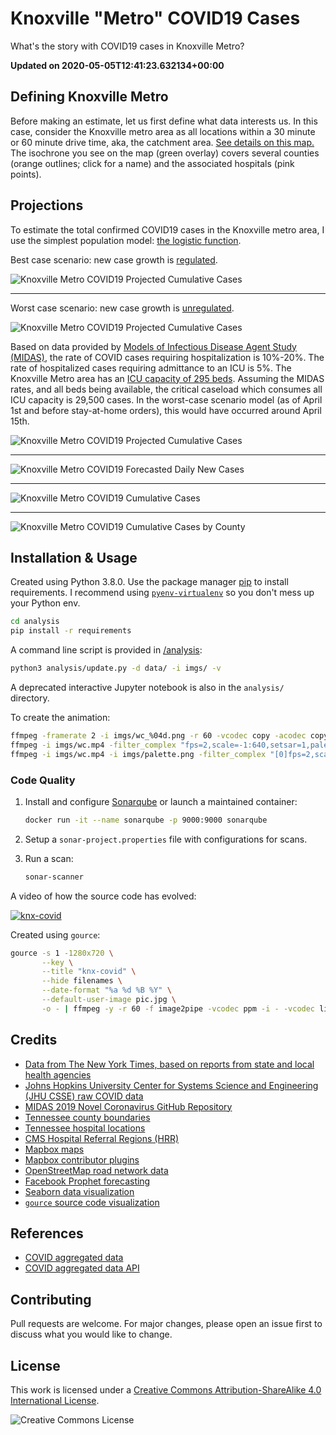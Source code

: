 # Knoxville "Metro" COVID19 Cases

What's the story with COVID19 cases in Knoxville Metro?

**Updated on 2020-05-05T12:41:23.632134+00:00**

## Defining Knoxville Metro

Before making an estimate, let us first define what data interests us. In this case, consider the Knoxville metro area as all locations within a 30 minute or 60 minute drive time, aka, the catchment area. [See details on this map.](https://www.kcavagnolo.com/knx-covid/) The isochrone you see on the map (green overlay) covers several counties (orange outlines; click for a name) and the associated hospitals (pink points).

## Projections

To estimate the total confirmed COVID19 cases in the Knoxville metro area, I use the simplest population model: [the logistic function](https://en.wikipedia.org/wiki/Logistic_function#In_ecology:_modeling_population_growth).

Best case scenario: new case growth is [regulated](https://www.khanacademy.org/science/biology/ecology/population-growth-and-regulation/a/exponential-logistic-growth).

![Knoxville Metro COVID19 Projected Cumulative Cases](/imgs/metro-cases-all-fit-best.png)

---

Worst case scenario: new case growth is [unregulated](https://facebook.github.io/prophet/docs/saturating_forecasts.html#forecasting-growth).

![Knoxville Metro COVID19 Projected Cumulative Cases](/imgs/metro-cases-all-fit-worst.png)

Based on data provided by [Models of Infectious Disease Agent Study (MIDAS)](https://midasnetwork.us/covid-19/), the rate of COVID cases requiring hospitalization is 10%-20%. The rate of hospitalized cases requiring admittance to an ICU is 5%. The Knoxville Metro area has an [ICU capacity of 295 beds](https://www.wbir.com/article/news/health/coronavirus/knox-co-has-173-icu-beds-all-others-in-our-area-combined-have-131-its-indicative-of-a-broader-problem/51-7727cc22-384c-4e67-8008-ec770b949b25). Assuming the MIDAS rates, and all beds being available, the critical caseload which consumes all ICU capacity is 29,500 cases. In the worst-case scenario model (as of April 1st and before stay-at-home orders), this would have occurred around April 15th.

![Knoxville Metro COVID19 Projected Cumulative Cases](/imgs/wc.gif)

---

![Knoxville Metro COVID19 Forecasted Daily New Cases](/imgs/metro-cases-all-daily-forecasted.png)

---

![Knoxville Metro COVID19 Cumulative Cases](/imgs/metro-cases-all.png)

---

![Knoxville Metro COVID19 Cumulative Cases by County](/imgs/metro-cases-county.png)

## Installation & Usage

Created using Python 3.8.0. Use the package manager [pip](https://pip.pypa.io/en/stable/) to install requirements. I recommend using [`pyenv-virtualenv`](https://github.com/pyenv/pyenv-virtualenv) so you don't mess up your Python env.

```bash
cd analysis
pip install -r requirements
```

A command line script is provided in [/analysis](/analysis):

```bash
python3 analysis/update.py -d data/ -i imgs/ -v
```

A deprecated interactive Jupyter notebook is also in the `analysis/` directory.

To create the animation:

```bash
ffmpeg -framerate 2 -i imgs/wc_%04d.png -r 60 -vcodec copy -acodec copy -vcodec libx264 -pix_fmt yuv420p -y imgs/wc.mp4
ffmpeg -i imgs/wc.mp4 -filter_complex "fps=2,scale=-1:640,setsar=1,palettegen" -y imgs/palette.png
ffmpeg -i imgs/wc.mp4 -i imgs/palette.png -filter_complex "[0]fps=2,scale=-1:640,setsar=1[x];[x][1:v]paletteuse" -y imgs/wc.gif
```

### Code Quality

1. Install and configure [Sonarqube](https://docs.sonarqube.org/latest/) or launch a maintained container:

   ```bash
   docker run -it --name sonarqube -p 9000:9000 sonarqube
   ```

2. Setup a `sonar-project.properties` file with configurations for scans.

3. Run a scan:

   ```bash
   sonar-scanner
   ```

A video of how the source code has evolved:

[![knx-covid](https://img.youtube.com/vi/nhFcXmcYqFo/0.jpg)](https://youtu.be/nhFcXmcYqFo "knx-covid")

Created using `gource`:

```bash
gource -s 1 -1280x720 \
       --key \
       --title "knx-covid" \
       --hide filenames \
       --date-format "%a %d %B %Y" \
       --default-user-image pic.jpg \
       -o - | ffmpeg -y -r 60 -f image2pipe -vcodec ppm -i - -vcodec libx264 -preset ultrafast -pix_fmt yuv420p -crf 1 -threads 0 -bf 0 gource.mp4
```

## Credits

- [Data from The New York Times, based on reports from state and local health agencies](https://github.com/nytimes/covid-19-data)
- [Johns Hopkins University Center for Systems Science and Engineering (JHU CSSE) raw COVID data](https://github.com/CSSEGISandData/COVID-19)
- [MIDAS 2019 Novel Coronavirus GitHub Repository](https://github.com/midas-network/COVID-19)
- [Tennessee county boundaries](https://tn-tnmap.opendata.arcgis.com/datasets/TWRA::tn-counties)
- [Tennessee hospital locations](https://hub.arcgis.com/datasets/TDH::hospitals)
- [CMS Hospital Referral Regions (HRR)](https://hub.arcgis.com/datasets/fedmaps::hospital-referral-regions)
- [Mapbox maps](https://www.mapbox.com/about/maps/)
- [Mapbox contributor plugins](https://docs.mapbox.com/mapbox-gl-js/plugins/)
- [OpenStreetMap road network data](http://www.openstreetmap.org/about/)
- [Facebook Prophet forecasting](https://github.com/facebook/prophet)
- [Seaborn data visualization](https://github.com/mwaskom/seaborn)
- [`gource` source code visualization](https://gource.io/)

## References

- [COVID aggregated data](https://github.com/pomber/covid19)
- [COVID aggregated data API](https://covid19api.com/)

## Contributing

Pull requests are welcome. For major changes, please open an issue first to discuss what you would like to change.

## License

This work is licensed under a [Creative Commons Attribution-ShareAlike 4.0 International License](LICENSE).

![Creative Commons License](https://i.creativecommons.org/l/by-sa/4.0/88x31.png "license")
